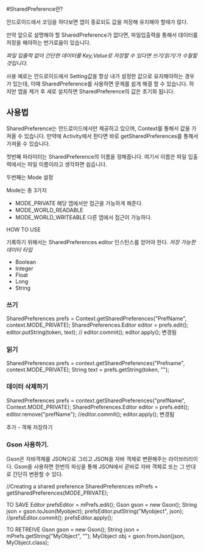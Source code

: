 #SharedPreference란?

 안드로이드에서 코딩을 하다보면 앱이 종료되도 값을 저장해 유지해야 할때가 많다.

만약 앞으로 설명해야 할 SharedPreference가 없다면, 파일입출력을 통해서 데이터를 저장을 해야하는 번거로움이 있습니다.

 *파일 입출력 없이 간단한 데이터를 Key,Value로 저장할 수 있다면 쓰기/읽기/가 수월할 것입니다.*

 사용 예로는 안드로이드에서 Setting값을 항상 내가 설정한 값으로 유지해야하는 경우가 있는데, 이때 SharedPreference를 사용하면 문제를 쉽게 해결 할 수 있습니다. 하지만 앱을 제거 후 새로 설치하면 SharedPreference의 값은 초기화 됩니다.

## 사용법

 SharedPreference는 안드로이드에서만 제공하고 있으며, Context를 통해서 값을 가져올 수 있습니다.
만약에 Activity에서 한다면 바로 getSharedPreferences를 통해서 가져올 수 있습니다.

첫번째 파라미터는 SharedPreference의 이름을 정해줍니다. 여기서 이름은 파일 입출력에서는 파일 이름이라고 생각하면 쉽습니다.

두번째는 Mode 설정

 Mode는 총 3가지

 - MODE_PRIVATE
    해당 앱에서만 접근을 가능하게 해준다.
 - MODE_WORLD_READABLE
 - MODE_WORLD_WRITEABLE
    다른 앱에서 접근이 가능하다.

HOW TO USE

 기록하기 위해서는 SharedPreferences.editor 인스턴스를 얻어야 한다.
 *저장 가능한 데이터 타입*
 - Boolean
 - Integer
 - Float
 - Long
 - String

### 쓰기

  SharedPreferences prefs = Context.getSharedPreferences("PrefName", context.MODE_PRIVATE);
  SharedPreferences.Editor editor = prefs.edit();
  editor.putString(token, text);
//  editor.commit();
editor.apply(); 변경됨

### 읽기

   SharedPreferences prefs = context.getSharedPreferences("Prefname", context.MODE_PRIVATE);
    String text = prefs.getString(token, "");

### 데이터 삭제하기

 SharedPreferences prefs = context.getSharedPreferences("prefName", Context.MODE_PRIVATE);
 SharedPreferences.Editor editor = prefs.edit();
 editor.remove("prefName");
 //editor.commit();
 editor.apply(); 변경됨


 추가 - 객체 저장하기

### Gson 사용하기.

Gson은 자바객체를 JSON으로 그리고 JSON을 자바 객체로 변환해주는 라이브러리이다.
Gson을 사용하면 한번의 파싱을 통해 JSON에서 곧바로 자바 객체로 또는 그 반대로 간단히 변환할 수 있다.

  //Creating a shared preference
SharedPreferences mPrefs = getSharedPreferences(MODE_PRIVATE);

TO SAVE
 Editor prefsEditor = mPrefs.edit();
 Gson gson = new Gson();
 String json = gson.toJson(Myobject);
 prefsEditor.putString("Myobject", json);
 //prefsEditor.commit();
 prefsEditor.apply();

TO RETREIVE
 Gson gson = new Gson();
 String json = mPrefs.getString("MyObject", "");
MyObject obj = gson.fromJson(json, MyObject.class);
